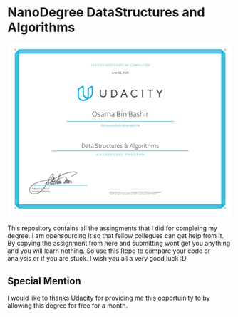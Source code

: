 # NanoDegree DataStructures and Algorithms

![](Degree.jpg)

This repository contains all the assingments that I did for compleing my degree. I am opensourcing it so that fellow collegues can get help from it. By copying the assignment from here and submitting wont get you anything and you will learn nothing. So use this Repo to compare your code or analysis or if you are stuck. I wish you all a very good luck :D

## Special Mention
I would like to thanks Udacity for providing me this opportuinity to by allowing this degree for free for a month.

